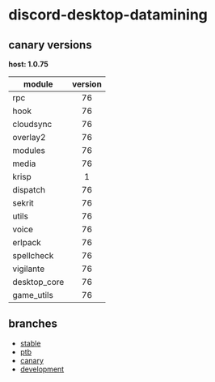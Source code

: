 # discord-desktop-datamining

## canary versions

**host: 1.0.75**

| module | version |
| ------ | :-----: |
| rpc | 76 |
| hook | 76 |
| cloudsync | 76 |
| overlay2 | 76 |
| modules | 76 |
| media | 76 |
| krisp | 1 |
| dispatch | 76 |
| sekrit | 76 |
| utils | 76 |
| voice | 76 |
| erlpack | 76 |
| spellcheck | 76 |
| vigilante | 76 |
| desktop_core | 76 |
| game_utils | 76 |

## branches

- [stable](https://github.com/OpenAsar/discord-desktop-datamining/tree/stable)
- [ptb](https://github.com/OpenAsar/discord-desktop-datamining/tree/ptb)
- [canary](https://github.com/OpenAsar/discord-desktop-datamining/tree/canary)
- [development](https://github.com/OpenAsar/discord-desktop-datamining/tree/development)